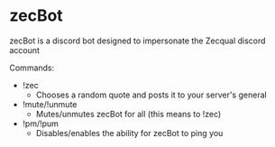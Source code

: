 # zecBot

zecBot is a discord bot designed to impersonate the Zecqual discord account

Commands:
- !zec
  - Chooses a random quote and posts it to your server's general
- !mute/!unmute
  - Mutes/unmutes zecBot for all (this means to !zec)
- !pm/!pum
  - Disables/enables the ability for zecBot to ping you
